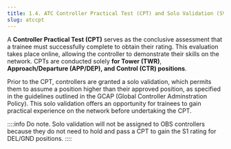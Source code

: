 ```yaml
---
title: 1.4. ATC Controller Practical Test (CPT) and Solo Validation (SV)
slug: atccpt
---
```

A **Controller Practical Test (CPT)** serves as the conclusive assessment that a trainee must
successfully complete to obtain their rating. This evaluation takes place online, allowing the
controller to demonstrate their skills on the network. CPTs are conducted solely **for Tower (TWR)**,
**Approach/Departure (APP/DEP), and Control (CTR) positions**.

Prior to the CPT, controllers are granted a solo validation, which permits them to assume a
position higher than their approved position, as specified in the guidelines outlined in the GCAP
(Global Controller Adminstration Policy). This solo validation offers an opportunity for trainees to gain practical
experience on the network before undertaking the CPT.

::::info Do note.
Solo validation will not be assigned to OBS controllers because they do not need to hold and pass
a CPT to gain the S1 rating for DEL/GND positions.
::::